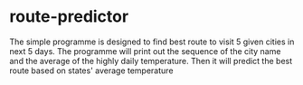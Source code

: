 # route-predictor
The simple programme is designed to find best route to visit 5 given cities in next 5 days. The programme will print out the sequence of the city name and the average of the highly daily temperature. Then it will predict the best route based on states' average temperature
